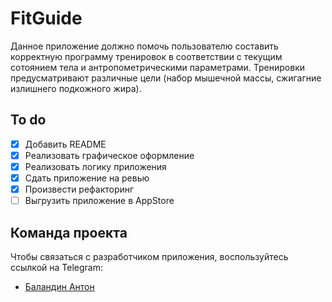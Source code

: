 # FitGuide
Данное приложение должно помочь пользователю составить корректную программу тренировок в соответствии с текущим сотоянием тела и антропометрическими параметрами. Тренировки предусматривают различные цели (набор мышечной массы, сжигагние излишнего подкожного жира).

## To do
- [x] Добавить README
- [x] Реализовать графическое оформление
- [x] Реализовать логику приложения
- [x] Сдать приложение на ревью
- [x] Произвести рефакторинг
- [ ] Выгрузить приложение в AppStore

## Команда проекта
Чтобы связаться с разработчиком приложения, воспользуйтесь ссылкой на Telegram:

- [Баландин Антон](https://t.me/+375336886070)
